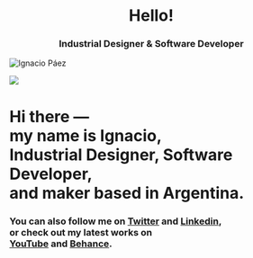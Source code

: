 <h1 align="center">Hello!</h1>
<h3 align="center">Industrial Designer & Software Developer</h3>

<a>![Ignacio Páez](/githubprofile.png)</a>

![](https://raw.githubusercontent.com/nachopaezz/Profile_Overview/master/GitHub.jpg)

<h1>
  Hi there ― <br>
  my name is Ignacio, <br>
  Industrial Designer, Software Developer, <br>
  and maker based in Argentina.
</h1>


<h3>
  You can also follow me on <a href="https://twitter.com/nachopaezzz">Twitter</a> and <a href="https://www.linkedin.com/in/ignaciopaezz/">Linkedin</a>,
  <br>
  or check out my latest works on
  <br>
  <a href="https://www.youtube.com/channel/UCtGBCJyVTTrEOJK3pSUXQIw">YouTube</a> and <a href="https://www.behance.net/ignaciopaez">Behance</a>.
</h3>

